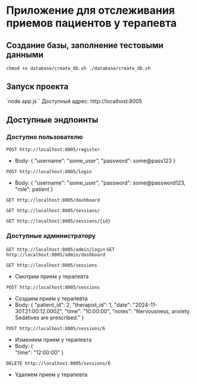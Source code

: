 # Приложение для отслеживания приемов пациентов у терапевта

## Создание базы, заполнение тестовыми данными

`chmod +x database/create_db.sh ./database/create_db.sh`

## Запуск проекта

`node app.js``
Доступный адрес: http://localhost:8005

## Доступные эндпоинты

### Доступно пользователю


`POST http://localhost:8005/register`
* Body:
{
    "username": "some_user",
    "password": some@pass123
}

`POST http://localhost:8005/login`
* Body:
{
    "username": "some_user",
    "password": some@password123,
    "role": patient
}

`GET http://localhost:8005/dashboard`

`GET http://localhost:8005/sessions/`

`GET http://localhost:8005/sessions/{id}`


### Доступные администратору

`GET http://localhost:8005/admin/login`
`GET http://localhost:8005/admin/dashboard`

`GET http://localhost:8005/sessions`
* Смотрим прием у терапевта

`POST http://localhost:8005/sessions`
* Создаем прием у терапевта
* Body:
{
    "patient_id": 2,
    "therapist_id": 1,
    "date": "2024-11-30T21:00:12.000Z",
    "time": "10:00:00",
    "notes": "Nervousness, anxiety. Sedatives are prescribed."
}

`POST http://localhost:8005/sessions/6`
* Изменяем прием у терапевта
* Body:
{   
    "time": "12:00:00"
}

`DELETE http://localhost:8005/sessions/6`
* Удаляем прием у терапевта
